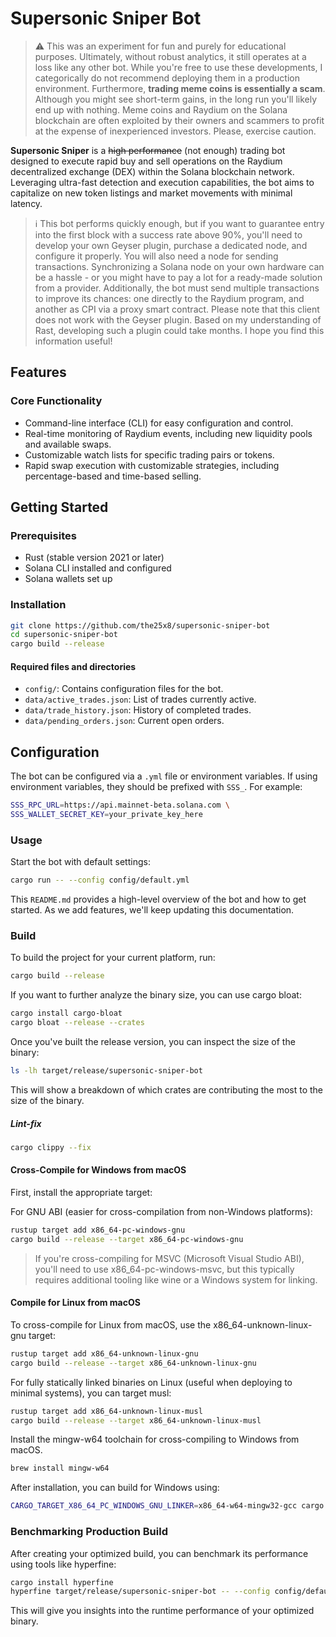 # Supersonic Sniper Bot

> :warning: This was an experiment for fun and purely for educational purposes. Ultimately, without robust analytics, it still operates at a loss like any other bot. While you're free to use these developments, I categorically do not recommend deploying them in a production environment. Furthermore, **trading meme coins is essentially a scam**. Although you might see short-term gains, in the long run you'll likely end up with nothing. Meme coins and Raydium on the Solana blockchain are often exploited by their owners and scammers to profit at the expense of inexperienced investors. Please, exercise caution.

**Supersonic Sniper** is a ~~high performance~~ (not enough) trading bot designed to execute rapid buy and sell operations on the Raydium decentralized exchange (DEX) within the Solana blockchain network. Leveraging ultra-fast detection and execution capabilities, the bot aims to capitalize on new token listings and market movements with minimal latency.

> ℹ️ This bot performs quickly enough, but if you want to guarantee entry into the first block with a success rate above 90%, you'll need to develop your own Geyser plugin, purchase a dedicated node, and configure it properly. You will also need a node for sending transactions. Synchronizing a Solana node on your own hardware can be a hassle - or you might have to pay a lot for a ready-made solution from a provider. Additionally, the bot must send multiple transactions to improve its chances: one directly to the Raydium program, and another as CPI via a proxy smart contract. Please note that this client does not work with the Geyser plugin. Based on my understanding of Rast, developing such a plugin could take months. I hope you find this information useful!

## Features

### Core Functionality
- Command-line interface (CLI) for easy configuration and control.
- Real-time monitoring of Raydium events, including new liquidity pools and available swaps.
- Customizable watch lists for specific trading pairs or tokens.
- Rapid swap execution with customizable strategies, including percentage-based and time-based selling.

## Getting Started

### Prerequisites

- Rust (stable version 2021 or later)
- Solana CLI installed and configured
- Solana wallets set up

### Installation

```bash
git clone https://github.com/the25x8/supersonic-sniper-bot
cd supersonic-sniper-bot
cargo build --release
```

#### Required files and directories
- `config/`: Contains configuration files for the bot.
- `data/active_trades.json`: List of trades currently active.
- `data/trade_history.json`: History of completed trades.
- `data/pending_orders.json`: Current open orders.

## Configuration

The bot can be configured via a `.yml` file or environment variables. If using environment variables, they should be prefixed with `SSS_`. For example:
```bash
SSS_RPC_URL=https://api.mainnet-beta.solana.com \
SSS_WALLET_SECRET_KEY=your_private_key_here
```

### Usage
Start the bot with default settings:
```bash
cargo run -- --config config/default.yml
```

This `README.md` provides a high-level overview of the bot and how to get started. As we add features, we'll keep updating this documentation.

### Build

To build the project for your current platform, run:
```bash
cargo build --release
```

If you want to further analyze the binary size, you can use cargo bloat:
```bash
cargo install cargo-bloat
cargo bloat --release --crates
```

Once you've built the release version, you can inspect the size of the binary:
```bash
ls -lh target/release/supersonic-sniper-bot
```

This will show a breakdown of which crates are contributing the most to the size of the binary.

 ##### Lint-fix
```bash
cargo clippy --fix
```

#### Cross-Compile for Windows from macOS
First, install the appropriate target:

For GNU ABI (easier for cross-compilation from non-Windows platforms):
```bash
rustup target add x86_64-pc-windows-gnu
cargo build --release --target x86_64-pc-windows-gnu
```

> If you're cross-compiling for MSVC (Microsoft Visual Studio ABI), you'll need to use x86_64-pc-windows-msvc, but this typically requires additional tooling like wine or a Windows system for linking.

#### Compile for Linux from macOS
To cross-compile for Linux from macOS, use the x86_64-unknown-linux-gnu target:
```bash
rustup target add x86_64-unknown-linux-gnu
cargo build --release --target x86_64-unknown-linux-gnu
```

For fully statically linked binaries on Linux (useful when deploying to minimal systems), you can target musl:
```bash
rustup target add x86_64-unknown-linux-musl
cargo build --release --target x86_64-unknown-linux-musl
```

Install the mingw-w64 toolchain for cross-compiling to Windows from macOS.
```bash
brew install mingw-w64
```

After installation, you can build for Windows using:
```bash
CARGO_TARGET_X86_64_PC_WINDOWS_GNU_LINKER=x86_64-w64-mingw32-gcc cargo build --release --target x86_64-pc-windows-gnu
```

### Benchmarking Production Build
After creating your optimized build, you can benchmark its performance using tools like hyperfine:
```bash
cargo install hyperfine
hyperfine target/release/supersonic-sniper-bot -- --config config/default.yml
```

This will give you insights into the runtime performance of your optimized binary.
